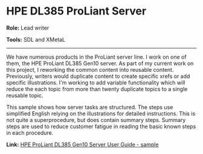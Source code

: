 # HPE DL385 ProLiant Server



**Role:** Lead writer

**Tools:** SDL and XMetaL

------

We have numerous products in the ProLiant server line. I work on one of them, the HPE ProLiant DL385 Gen10 server. As part of my current work on this project, I reworking the common content into reusable content. Previously, writers would duplicate content to create specific xrefs or add specific illustrations. I'm working to add variable functionality which will reduce the each topic from more than twenty duplicate topics to a single reusable topic.

This sample shows how server tasks are structured. The steps use simplified English relying on the illustrations for detailed instructions. This is not quite a superprocedure, but does contain summary steps. Summary steps are used to reduce customer fatigue in reading the basic known steps in each procedure.

**Link:**  [HPE ProLiant DL385 Gen10 Server User Guide - sample](https://chriskpeterson.github.io/vuepress2/public/DL385tasks.pdf)



